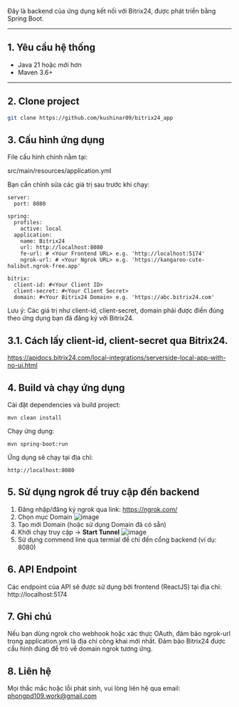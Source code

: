 Đây là backend của ứng dụng kết nối với Bitrix24, được phát triển bằng Spring Boot.

---

## 1. Yêu cầu hệ thống

- Java 21 hoặc mới hơn
- Maven 3.6+

---

## 2. Clone project

```bash
git clone https://github.com/kushinar09/bitrix24_app
```

## 3. Cấu hình ứng dụng

File cấu hình chính nằm tại:

src/main/resources/application.yml

Bạn cần chỉnh sửa các giá trị sau trước khi chạy:
```
server:
  port: 8080
  
spring:
  profiles:
    active: local
  application:
    name: Bitrix24
    url: http://localhost:8080
    fe-url: # <Your Frontend URL> e.g. 'http://localhost:5174'
    ngrok-url: # <Your Ngrok URL> e.g. 'https://kangaroo-cute-halibut.ngrok-free.app'
    
bitrix:
  client-id: #<Your Client ID>
  client-secret: #<Your Client Secret>
  domain: #<Your Bitrix24 Domain> e.g. 'https://abc.bitrix24.com'
```
Lưu ý: Các giá trị như client-id, client-secret, domain phải được điền đúng theo ứng dụng bạn đã đăng ký với Bitrix24.

## 3.1. Cách lấy client-id, client-secret qua Bitrix24.
https://apidocs.bitrix24.com/local-integrations/serverside-local-app-with-no-ui.html

## 4. Build và chạy ứng dụng
Cài đặt dependencies và build project:
```
mvn clean install
```
Chạy ứng dụng:
```
mvn spring-boot:run
```
Ứng dụng sẽ chạy tại địa chỉ:
```
http://localhost:8080
```
## 5. Sử dụng ngrok để truy cập đến backend
  1. Đăng nhập/đăng ký ngrok qua link: https://ngrok.com/
  2. Chọn mục Domain
  ![image](https://github.com/user-attachments/assets/efc2a43e-7698-4599-98a1-e85b8adc9500)
  3. Tạo mới Domain (hoặc sử dụng Domain đã có sẵn)
  4. Khởi chạy truy cập -> **Start Tunnel**
  ![image](https://github.com/user-attachments/assets/a9a9233c-c134-48ab-ae46-fdb27e42621d)
  5. Sử dụng commend line qua termial để chỉ đến cổng backend (ví dụ: 8080)
## 6. API Endpoint
Các endpoint của API sẽ được sử dụng bởi frontend (ReactJS) tại địa chỉ: http://localhost:5174

## 7. Ghi chú

Nếu bạn dùng ngrok cho webhook hoặc xác thực OAuth, đảm bảo ngrok-url trong application.yml là địa chỉ công khai mới nhất.
Đảm bảo Bitrix24 được cấu hình đúng để trỏ về domain ngrok tương ứng.

## 8. Liên hệ

Mọi thắc mắc hoặc lỗi phát sinh, vui lòng liên hệ qua email: phongpd109.work@gmail.com
